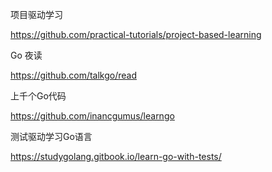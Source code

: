 

项目驱动学习

https://github.com/practical-tutorials/project-based-learning

Go 夜读

https://github.com/talkgo/read

上千个Go代码

https://github.com/inancgumus/learngo

测试驱动学习Go语言

https://studygolang.gitbook.io/learn-go-with-tests/